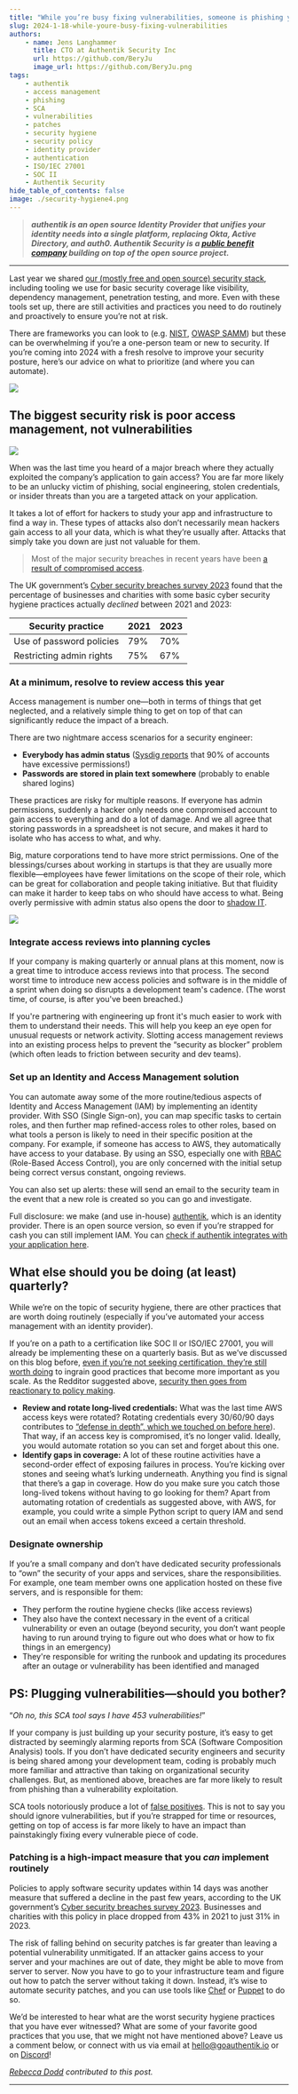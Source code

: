 ```yaml
---
title: "While you’re busy fixing vulnerabilities, someone is phishing your employees"
slug: 2024-1-18-while-youre-busy-fixing-vulnerabilities
authors:
    - name: Jens Langhammer
      title: CTO at Authentik Security Inc
      url: https://github.com/BeryJu
      image_url: https://github.com/BeryJu.png
tags:
    - authentik
    - access management
    - phishing
    - SCA
    - vulnerabilities
    - patches
    - security hygiene
    - security policy
    - identity provider
    - authentication
    - ISO/IEC 27001
    - SOC II
    - Authentik Security
hide_table_of_contents: false
image: ./security-hygiene4.png
---
```


> **_authentik is an open source Identity Provider that unifies your identity needs into a single platform, replacing Okta, Active Directory, and auth0. Authentik Security is a [public benefit company](https://github.com/OpenCoreVentures/ocv-public-benefit-company/blob/main/ocv-public-benefit-company-charter.md) building on top of the open source project._**

---

Last year we shared [our (mostly free and open source) security stack](https://goauthentik.io/blog/2023-11-22-how-we-saved-over-100k), including tooling we use for basic security coverage like visibility, dependency management, penetration testing, and more. Even with these tools set up, there are still activities and practices you need to do routinely and proactively to ensure you’re not at risk.

There are frameworks you can look to (e.g. [NIST](https://www.nist.gov/cyberframework), [OWASP SAMM](https://owasp.org/www-project-samm/)) but these can be overwhelming if you’re a one-person team or new to security. If you’re coming into 2024 with a fresh resolve to improve your security posture, here’s our advice on what to prioritize (and where you can automate).

![](./security-hygiene4.png)

<!--truncate-->

## The biggest security risk is poor access management, not vulnerabilities

[![](./phish1.png)](https://www.reddit.com/r/cybersecurity/comments/12ygfnw/comment/jhok5tz/)

When was the last time you heard of a major breach where they actually exploited the company’s application to gain access? You are far more likely to be an unlucky victim of phishing, social engineering, stolen credentials, or insider threats than you are a targeted attack on your application.

It takes a lot of effort for hackers to study your app and infrastructure to find a way in. These types of attacks also don’t necessarily mean hackers gain access to all your data, which is what they’re usually after. Attacks that simply take you down are just not valuable for them.

> Most of the major security breaches in recent years have been [a result of compromised access](https://goauthentik.io/blog/2023-10-23-another-okta-breach).

The UK government’s [Cyber security breaches survey 2023](https://www.gov.uk/government/statistics/cyber-security-breaches-survey-2023/cyber-security-breaches-survey-2023) found that the percentage of businesses and charities with some basic cyber security hygiene practices actually _declined_ between 2021 and 2023:

| Security practice        | 2021 | 2023 |
| ------------------------ | ---- | ---- |
| Use of password policies | 79%  | 70%  |
| Restricting admin rights | 75%  | 67%  |

### At a minimum, resolve to review access this year

Access management is number one—both in terms of things that get neglected, and a relatively simple thing to get on top of that can significantly reduce the impact of a breach.

There are two nightmare access scenarios for a security engineer:

-   **Everybody has admin status** ([Sysdig reports](https://sysdig.com/2023-cloud-native-security-and-usage-report/) that 90% of accounts have excessive permissions!)
-   **Passwords are stored in plain text somewhere** (probably to enable shared logins)

These practices are risky for multiple reasons. If everyone has admin permissions, suddenly a hacker only needs one compromised account to gain access to everything and do a lot of damage. And we all agree that storing passwords in a spreadsheet is not secure, and makes it hard to isolate who has access to what, and why.

Big, mature corporations tend to have more strict permissions. One of the blessings/curses about working in startups is that they are usually more flexible—employees have fewer limitations on the scope of their role, which can be great for collaboration and people taking initiative. But that fluidity can make it harder to keep tabs on who should have access to what. Being overly permissive with admin status also opens the door to [shadow IT](https://en.wikipedia.org/wiki/Shadow_IT).

[![](./phish2.png)](https://www.reddit.com/r/cybersecurity/comments/12ygfnw/comment/jhnqgnt/)

### Integrate access reviews into planning cycles

If your company is making quarterly or annual plans at this moment, now is a great time to introduce access reviews into that process. The second worst time to introduce new access policies and software is in the middle of a sprint when doing so disrupts a development team's cadence. (The worst time, of course, is after you've been breached.)

If you're partnering with engineering up front it's much easier to work with them to understand their needs. This will help you keep an eye open for unusual requests or network activity. Slotting access management reviews into an existing process helps to prevent the “security as blocker” problem (which often leads to friction between security and dev teams).

### Set up an Identity and Access Management solution

You can automate away some of the more routine/tedious aspects of Identity and Access Management (IAM) by implementing an identity provider. With SSO (Single Sign-on), you can map specific tasks to certain roles, and then further map refined-access roles to other roles, based on what tools a person is likely to need in their specific position at the company. For example, if someone has access to AWS, they automatically have access to your database. By using an SSO, especially one with [RBAC](https://goauthentik.io/docs/user-group-role/access-control) (Role-Based Access Control), you are only concerned with the initial setup being correct versus constant, ongoing reviews.

You can also set up alerts: these will send an email to the security team in the event that a new role is created so you can go and investigate.

Full disclosure: we make (and use in-house) [authentik](https://goauthentik.io/), which is an identity provider. There is an open source version, so even if you’re strapped for cash you can still implement IAM. You can [check if authentik integrates with your application here](https://goauthentik.io/integrations/).

## What else should you be doing (at least) quarterly?

While we’re on the topic of security hygiene, there are other practices that are worth doing routinely (especially if you’ve automated your access management with an identity provider).

If you’re on a path to a certification like SOC II or ISO/IEC 27001, you will already be implementing these on a quarterly basis. But as we’ve discussed on this blog before, [even if you’re not seeking certification, they’re still worth doing](https://goauthentik.io/blog/2023-11-22-how-we-saved-over-100k#do-you-really-need-certifications) to ingrain good practices that become more important as you scale. As the Redditor suggested above, [security then goes from reactionary to policy making](https://www.reddit.com/r/cybersecurity/comments/12ygfnw/comment/jhnqgnt/).

-   **Review and rotate long-lived credentials:** What was the last time AWS access keys were rotated? Rotating credentials every 30/60/90 days contributes to [“defense in depth”, which we touched on before here](https://goauthentik.io/blog/2023-11-22-how-we-saved-over-100k#organizational-security)). That way, if an access key is compromised, it’s no longer valid. Ideally, you would automate rotation so you can set and forget about this one.
-   **Identify gaps in coverage:** A lot of these routine activities have a second-order effect of exposing failures in process. You’re kicking over stones and seeing what’s lurking underneath. Anything you find is signal that there’s a gap in coverage. How do you make sure you catch those long-lived tokens without having to go looking for them? Apart from automating rotation of credentials as suggested above, with AWS, for example, you could write a simple Python script to query IAM and send out an email when access tokens exceed a certain threshold.

### Designate ownership

If you’re a small company and don’t have dedicated security professionals to “own” the security of your apps and services, share the responsibilities. For example, one team member owns one application hosted on these five servers, and is responsible for them:

-   They perform the routine hygiene checks (like access reviews)
-   They also have the context necessary in the event of a critical vulnerability or even an outage (beyond security, you don’t want people having to run around trying to figure out who does what or how to fix things in an emergency)
-   They're responsible for writing the runbook and updating its procedures after an outage or vulnerability has been identified and managed

## PS: Plugging vulnerabilities—should you bother?

“_Oh no, this SCA tool says I have 453 vulnerabilities!_”

If your company is just building up your security posture, it’s easy to get distracted by seemingly alarming reports from SCA (Software Composition Analysis) tools. If you don’t have dedicated security engineers and security is being shared among your development team, coding is probably much more familiar and attractive than taking on organizational security challenges. But, as mentioned above, breaches are far more likely to result from phishing than a vulnerability exploitation.

SCA tools notoriously produce a lot of [false positives](https://goauthentik.io/blog/2023-11-30-automated-security-versus-the-security-mindset#some-of-the-drawbacks-of-vulnerability-scanning-tools). This is not to say you should ignore vulnerabilities, but if you’re strapped for time or resources, getting on top of access is far more likely to have an impact than painstakingly fixing every vulnerable piece of code.

### Patching is a high-impact measure that you _can_ implement routinely

Policies to apply software security updates within 14 days was another measure that suffered a decline in the past few years, according to the UK government’s [Cyber security breaches survey 2023](https://www.gov.uk/government/statistics/cyber-security-breaches-survey-2023/cyber-security-breaches-survey-2023). Businesses and charities with this policy in place dropped from 43% in 2021 to just 31% in 2023.

The risk of falling behind on security patches is far greater than leaving a potential vulnerability unmitigated. If an attacker gains access to your server and your machines are out of date, they might be able to move from server to server. Now you have to go to your infrastructure team and figure out how to patch the server without taking it down. Instead, it’s wise to automate security patches, and you can use tools like [Chef](https://www.chef.io/products/chef-infra) or [Puppet](https://www.puppet.com/) to do so.

We’d be interested to hear what are the worst security hygiene practices that you have ever witnessed? What are some of your favorite good practices that you use, that we might not have mentioned above? Leave us a comment below, or connect with us via email at [hello@goauthentik.io](mailto:hello@goauthentik.io) or on [Discord](https://discord.com/channels/809154715984199690/809154716507963434)!

_[Rebecca Dodd](https://thebasementoffice.co.uk/) contributed to this post._

---
